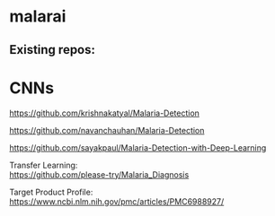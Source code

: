 # malarai

## Existing repos:  

# CNNs  
https://github.com/krishnakatyal/Malaria-Detection  

https://github.com/navanchauhan/Malaria-Detection  

https://github.com/sayakpaul/Malaria-Detection-with-Deep-Learning  

Transfer Learning:  
https://github.com/please-try/Malaria_Diagnosis


Target Product Profile:
https://www.ncbi.nlm.nih.gov/pmc/articles/PMC6988927/

